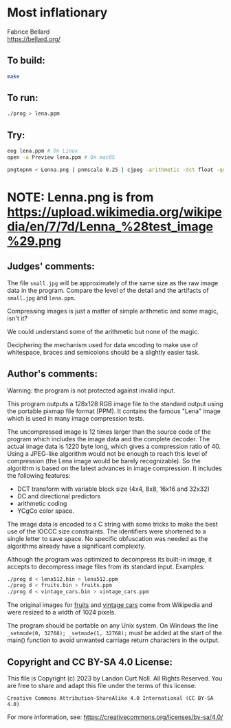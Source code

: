 # Most inflationary

Fabrice Bellard  
<https://bellard.org/>  

## To build:

```sh
make
```

## To run:

```sh
./prog > lena.ppm
```

## Try:

```sh
eog lena.ppm # On Linux
open -a Preview lena.ppm # On macOS

pngtopnm < Lenna.png | pnmscale 0.25 | cjpeg -arithmetic -dct float -quality 14 > small.jpg
```
# NOTE: Lenna.png is from https://upload.wikimedia.org/wikipedia/en/7/7d/Lenna_%28test_image%29.png

## Judges' comments:

The file `small.jpg` will be approximately of the same size as the raw image
data in the program. Compare the level of the detail and the artifacts of
`small.jpg` and `lena.ppm`.

Compressing images is just a matter of simple arithmetic and some magic, isn't
it?

We could understand some of the arithmetic but none of the magic.

Deciphering the mechanism used for data encoding to make use of whitespace,
braces and semicolons should be a slightly easier task.

## Author's comments:

Warning: the program is not protected against invalid input.

This program outputs a 128x128 RGB image file to the standard output using the
portable pixmap file format (PPM). It contains the famous "Lena" image which is
used in many image compression tests.

The uncompressed image is 12 times larger than the source code of the
program which includes the image data and the complete decoder. The
actual image data is 1220 byte long, which gives a compression ratio
of 40. Using a JPEG-like algorithm would not be enough to reach this
level of compression (the Lena image would be barely recognizable). So
the algorithm is based on the latest advances in image compression. It
includes the following features:

- DCT transform with variable block size (4x4, 8x8, 16x16 and 32x32)
- DC and directional predictors
- arithmetic coding
- YCgCo color space.

The image data is encoded to a C string with some tricks to make the
best use of the IOCCC size constraints. The identifiers were shortened
to a single letter to save space. No specific obfuscation was needed
as the algorithms already have a significant complexity.

Although the program was optimized to decompress its built-in image,
it accepts to decompress image files from its standard
input. Examples:
  
```sh
./prog d < lena512.bin > lena512.ppm
./prog d < fruits.bin > fruits.ppm
./prog d < vintage_cars.bin > vintage_cars.ppm
```

The original images for [fruits][1] and [vintage cars][2] come from
Wikipedia and were resized to a width of 1024 pixels.


The program should be portable on any Unix system. On Windows the line
`_setmode(0, 32768); _setmode(1, 32768);` must be added at the start of
the main() function to avoid unwanted carriage return characters in
the output.

[1]: https://commons.wikimedia.org/wiki/File%3AFruits_oranges%2C_jardin_japonais_2.JPG
[2]: https://commons.wikimedia.org/wiki/File%3ARed_Bull_Jungfrau_Stafette%2C_10th_stage_-_vintage_cars_%282%29.jpg

## Copyright and CC BY-SA 4.0 License:

This file is Copyright (c) 2023 by Landon Curt Noll.  All Rights Reserved.
You are free to share and adapt this file under the terms of this license:

    Creative Commons Attribution-ShareAlike 4.0 International (CC BY-SA 4.0)

For more information, see: https://creativecommons.org/licenses/by-sa/4.0/
